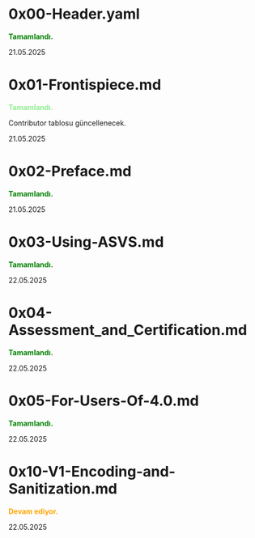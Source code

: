 # 0x00-Header.yaml
<span style="color:green">**Tamamlandı.**</span>

21.05.2025

# 0x01-Frontispiece.md
<span style="color:lightgreen">**Tamamlandı.**</span>

Contributor tablosu güncellenecek.

21.05.2025

# 0x02-Preface.md
<span style="color:green">**Tamamlandı.**</span>

21.05.2025

# 0x03-Using-ASVS.md
<span style="color:green">**Tamamlandı.**</span>

22.05.2025

# 0x04-Assessment_and_Certification.md
<span style="color:green">**Tamamlandı.**</span>

22.05.2025

# 0x05-For-Users-Of-4.0.md
<span style="color:green">**Tamamlandı.**</span>

22.05.2025

# 0x10-V1-Encoding-and-Sanitization.md
<span style="color:orange">**Devam ediyor.**</span>

22.05.2025






